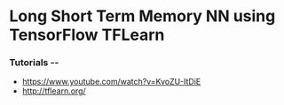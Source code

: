 # Long Short Term Memory NN using TensorFlow TFLearn

### Tutorials --

  * https://www.youtube.com/watch?v=KvoZU-ItDiE
  * http://tflearn.org/
